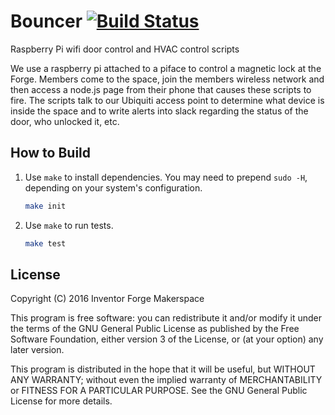 # Bouncer [![Build Status](https://travis-ci.org/InventorForgeMakerspace/Bouncer.svg?branch=master)](https://travis-ci.org/InventorForgeMakerspace/Bouncer)
Raspberry Pi wifi door control and HVAC control scripts

We use a raspberry pi attached to a piface to control a magnetic lock at the Forge.  Members come to the space, join the members wireless network and then access a node.js page from their phone that causes these scripts to fire.  The scripts talk to our Ubiquiti access point to determine what device is inside the space and to write alerts into slack regarding the status of the door, who unlocked it, etc. 

## How to Build

1. Use `make` to install dependencies. You may need to prepend `sudo -H`, depending on your system's configuration.

     ```sh
    make init
    ```
2. Use `make` to run tests.

    ```sh
    make test
    ```

## License

Copyright (C) 2016 Inventor Forge Makerspace

This program is free software: you can redistribute it and/or modify
it under the terms of the GNU General Public License as published by
the Free Software Foundation, either version 3 of the License, or
(at your option) any later version.

This program is distributed in the hope that it will be useful,
but WITHOUT ANY WARRANTY; without even the implied warranty of
MERCHANTABILITY or FITNESS FOR A PARTICULAR PURPOSE.  See the
GNU General Public License for more details.

